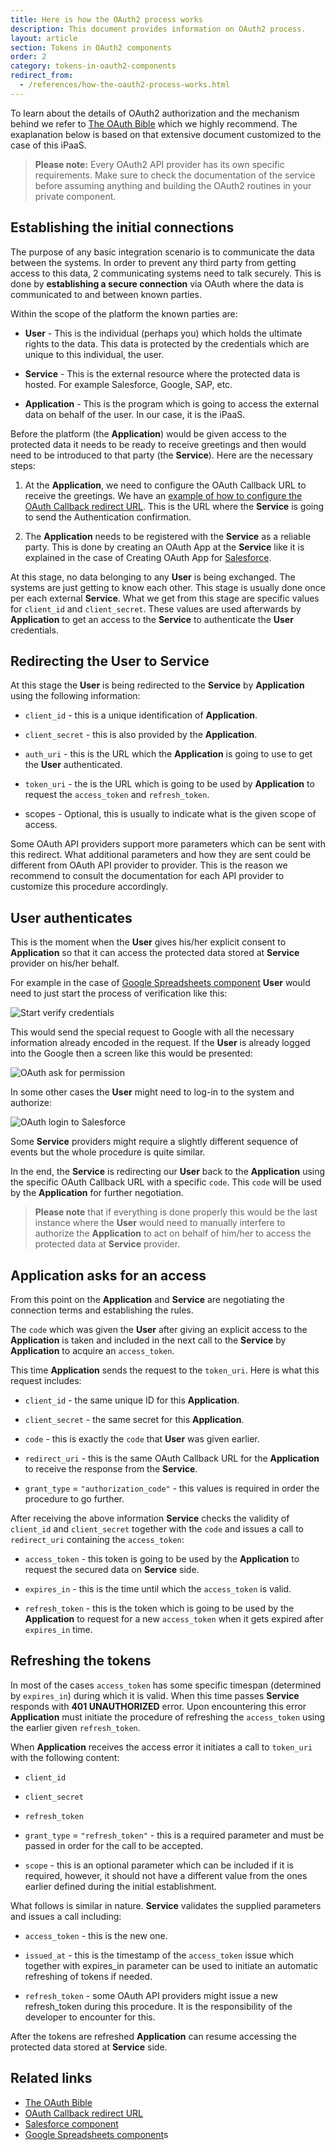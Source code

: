 ```yaml
---
title: Here is how the OAuth2 process works
description: This document provides information on OAuth2 process.
layout: article
section: Tokens in OAuth2 components
order: 2
category: tokens-in-oauth2-components
redirect_from:
  - /references/how-the-oauth2-process-works.html
---
```


To learn about the details of OAuth2 authorization and the mechanism behind we refer to [The OAuth Bible](http://oauthbible.com/) which we highly recommend. The exaplanation below is based on that extensive document customized to the case of this iPaaS.

>**Please note:** Every OAuth2 API provider has its own specific requirements. Make sure to check the documentation of the service before assuming anything and building the OAuth2 routines in your private component.

## Establishing the initial connections

The purpose of any basic integration scenario is to communicate the data between the systems. In order to prevent any third party from getting access to this data, 2 communicating systems need to talk securely. This is done by **establishing a secure connection** via OAuth where the data is communicated to and between known parties.

Within the scope of the platform the known parties are:

  * **User** - This is the individual (perhaps you) which holds the ultimate rights to the data. This data is protected by the credentials which are unique to this individual, the user.

  * **Service** - This is the external resource where the protected data is hosted. For example Salesforce, Google, SAP, etc.

  * **Application** - This is the program which is going to access the external data on behalf of the user. In our case, it is the iPaaS.

Before the platform (the **Application**) would be given access to the protected data it needs to be ready to receive greetings and then would need to be introduced to that party (the **Service**). Here are the necessary steps:

  1. At the **Application**, we need to configure the OAuth Callback URL to receive the greetings. We have an [example of how to configure the OAuth Callback redirect URL](/guides/oauth-callback-redirect-url). This is the URL where the **Service** is going to send the Authentication confirmation.

  2. The **Application** needs to be registered with the **Service** as a reliable party. This is done by creating an OAuth App at the **Service** like it is explained in the case of Creating OAuth App for [Salesforce](/components/salesforce/index).

At this stage, no data belonging to any **User** is being exchanged. The systems are just getting to know each other. This stage is usually done once per each external **Service**. What we get from this stage are specific values for `client_id` and `client_secret`. These values are used afterwards by **Application** to get an access to the **Service** to authenticate the **User** credentials.

## Redirecting the User to Service

At this stage the **User** is being redirected to the **Service** by **Application** using the following information:

  * `client_id` - this is a unique identification of **Application**.

  * `client_secret` - this is also provided by the **Application**.

  * `auth_uri` - this is the URL which the **Application** is going to use to get the **User** authenticated.

  * `token_uri` - the is the URL which is going to be used by **Application** to request the `access_token` and
   `refresh_token`.

  * scopes - Optional, this is usually to indicate what is the given scope of access.

Some OAuth API providers support more parameters which can be sent with this redirect. What additional parameters and how they are sent could be different from OAuth API provider to provider. This is the reason we recommend to consult the documentation for each API provider to customize this procedure accordingly.

## User authenticates

This is the moment when the **User** gives his/her explicit consent to **Application** so that it can access the protected data stored at **Service** provider on his/her behalf.

For example in the case of [Google Spreadsheets component](/components/gspreadsheet/index) **User** would need to just start the process of verification like this:

![Start verify credentials](/assets/img/references/tokens-in-oauth2-components/start-verify-credentials.png)

This would send the special request to Google with all the necessary information already encoded in the request. If the **User** is already logged into the Google then a screen like this would be presented:

![OAuth ask for permission](/assets/img/references/tokens-in-oauth2-components/oauth-ask-for-permission.png)

In some other cases the **User** might need to log-in to the system and authorize:

![OAuth login to Salesforce](/assets/img/references/tokens-in-oauth2-components/oauth-login-to-salesforce.png)

Some **Service** providers might require a slightly different sequence of events but the whole procedure is quite similar.

In the end, the **Service** is redirecting our **User** back to the **Application** using the specific OAuth Callback URL with a specific `code`. This `code` will be used by the **Application** for further negotiation.

>**Please note** that if everything is done properly this would be the last instance where the **User** would need to manually interfere to authorize the **Application** to act on behalf of him/her to access the protected data at **Service** provider.

## Application asks for an access

From this point on the **Application** and **Service** are negotiating the connection terms and establishing the rules.

The `code` which was given the **User** after giving an explicit access to the **Application** is taken and included in the next call to the **Service** by **Application** to acquire an `access_token`.

This time **Application** sends the request to the `token_uri`. Here is what this request includes:

  * `client_id` - the same unique ID for this **Application**.

  * `client_secret` - the same secret for this **Application**.

  * `code` - this is exactly the `code` that **User** was given earlier.

  * `redirect_uri` - this is the same OAuth Callback URL for the **Application** to receive the response from the **Service**.

  * `grant_type` = `"authorization_code"` - this values is required in order the procedure to go further.

After receiving the above information **Service** checks the validity of `client_id` and `client_secret` together with the `code` and issues a call to `redirect_uri` containing the `access_token`:

  * `access_token` - this token is going to be used by the **Application** to request the secured data on **Service** side.

  * `expires_in` - this is the time until which the `access_token` is valid.

  * `refresh_token` - this is the token which is going to be used by the **Application** to request for a new `access_token` when it gets expired after `expires_in` time.

## Refreshing the tokens

In most of the cases `access_token` has some specific timespan (determined by `expires_in`) during which it is valid. When this time passes **Service** responds with **401 UNAUTHORIZED** error. Upon encountering this error **Application** must initiate the procedure of refreshing the `access_token` using the earlier given `refresh_token`.

When **Application** receives the access error it initiates a call to `token_uri` with the following content:

  * `client_id`

  * `client_secret`

  * `refresh_token`

  * `grant_type` = `"refresh_token"` - this is a required parameter and must be passed in order for the call to be accepted.

  * `scope` - this is an optional parameter which can be included if it is required, however, it should not have a different value from the ones earlier defined during the initial establishment.

What follows is similar in nature. **Service** validates the supplied parameters and issues a call including:

  * `access_token` - this is the new one.

  * `issued_at` - this is the timestamp of the `access_token` issue which together with expires_in parameter can be used to initiate an automatic refreshing of tokens if needed.

  * `refresh_token` - some OAuth API providers might issue a new refresh_token during this procedure. It is the responsibility of the developer to encounter for this.

After the tokens are refreshed **Application** can resume accessing the protected data stored at **Service** side.

## Related links

- [The OAuth Bible](http://oauthbible.com/)
- [OAuth Callback redirect URL](/guides/oauth-callback-redirect-url)
- [Salesforce component](/components/salesforce/index)
- [Google Spreadsheets component](/components/gspreadsheet/index)s

